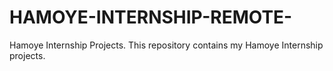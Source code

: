 # HAMOYE-INTERNSHIP-REMOTE-
Hamoye Internship Projects.
This repository contains my Hamoye Internship projects.
